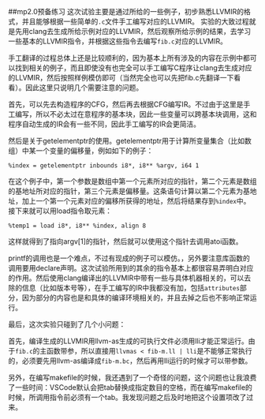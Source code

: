 ##mp2.0预备练习
这次试验主要是通过所给的一些例子，初步熟悉LLVMIR的格式，并且能够根据一些简单的`.c`文件手工编写对应的LLVMIR。
实验的大致过程就是先用clang去生成所给示例对应的LLVMIR，然后观察所给示例的结果，去学习一些基本的LLVMIR指令，并根据这些指令去编写`fib.c`对应的LLVMIR。

手工翻译的过程总体上还是比较顺利的，因为基本上所有涉及的内容在示例中都可以找到相关的例子，而且即使没有也完全可以手工编写C程序让clang去生成对应的LLVMIR，然后按照样例模仿即可（当然完全也可以先把fib.c先翻译一下看看）。因此这里只说明几个需要注意的问题。

首先，可以先去构造程序的CFG，然后再去根据CFG编写IR。不过由于这里是手工编写，所以不必太过在意程序的基本块，因此一些变量可以跨基本块调用，这和程序自动生成的IR会有一些不同，因此手工编写的IR会更简洁。

然后是关于getelementptr的使用。getelementptr用于计算所变量集合（比如数组）中某一个变量的偏移量，例如如下的例子：

```
%index = getelementptr inbounds i8*, i8** %argv, i64 1
```

在这个例子中，第一个参数是数组中第一个元素所对应的指针，第二个元素是数组的基地址所对应的指针，第三个元素是偏移量。这条语句计算以第二个元素为基地址，加上一个第一个元素对应的偏移所获得的地址，然后将结果存到`%index`中。接下来就可以用load指令取元素：

```
%temp1 = load i8*, i8** %index, align 8
```

这样就得到了指向argv[1]的指针，然后就可以使用这个指针去调用atoi函数。

printf的调用也是一个难点，不过有现成的例子可以模仿。，另外要注意库函数的调用要用declare声明。这次试验所用到的其余的指令基本上都很容易弄明白对应的作用。然后使用clang编译出的LLVMIR中带有一些与具体机器相关的，可以去除的信息（比如版本号等），在手工编写的IR中我都没有加，包括`attributes`部分，因为部分的内容也是和具体的编译环境相关的，并且去掉之后也不影响正常运行。

最后，这次实验只碰到了几个小问题：

首先，编译生成的LLVMIR用llvm-as生成的可执行文件必须用lli才能正常运行。由于`fib.c`的主函数带参，所以直接用`llvmas < fib-m.ll | lli`是不能够正常执行的，必须要先用llvm-as编译成`fib-m.bc`，然后再用lli运行的时候才可以带参数。

另外，在编写makefile的时候，我还遇到了一个奇怪的问题，这个问题也让我浪费了一些时间：VSCode默认会把tab替换成指定数目的空格，而在编写makefile的时候，所调用指令前必须有一个tab。我发现问题之后及时地把这个设置项改了过来。




